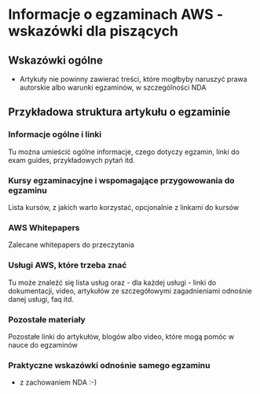 # Informacje o egzaminach AWS - wskazówki dla piszących

## Wskazówki ogólne

- Artykuły nie powinny zawierać treści, które mogłbyby naruszyć prawa autorskie albo warunki egzaminów, w szczególności NDA

## Przykładowa struktura artykułu o egzaminie

### Informacje ogólne i linki

Tu można umieścić ogólne informacje, czego dotyczy egzamin, linki do exam guides, przykładowych pytań itd.

### Kursy egzaminacyjne i wspomagające przygowowania do egzaminu

Lista kursów, z jakich warto korzystać, opcjonalnie z linkami do kursów

### AWS Whitepapers

Zalecane whitepapers do przeczytania

### Usługi AWS, które trzeba znać

Tu może znaleźć się lista usług oraz - dla każdej usługi - linki do dokumentacji, video, artykułów ze szczegółowymi zagadnieniami odnośnie danej usługi, faq itd.

### Pozostałe materiały

Pozostałe linki do artykułów, blogów albo video, które mogą pomóc w nauce do egzaminów

### Praktyczne wskazówki odnośnie samego egzaminu

- z zachowaniem NDA :-)

